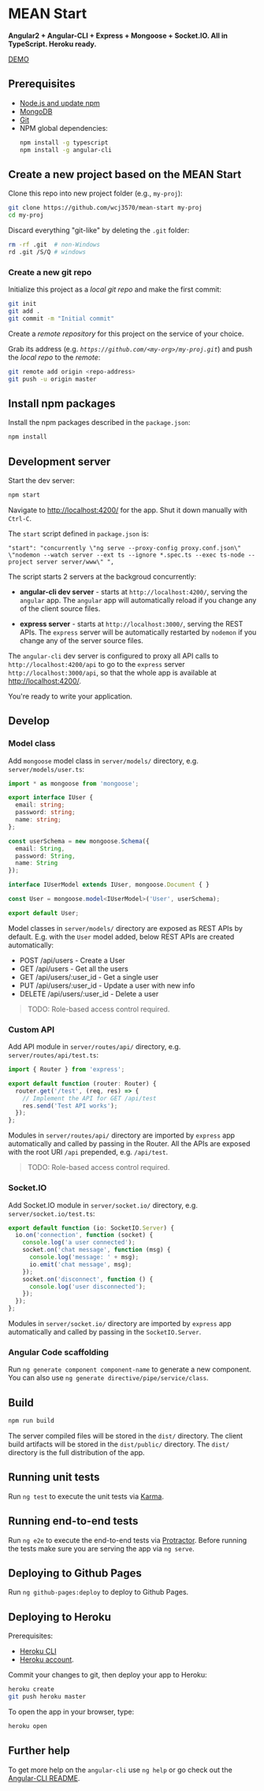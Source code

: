# MEAN Start

**Angular2 + Angular-CLI + Express + Mongoose + Socket.IO. All in TypeScript. Heroku ready.** 

[DEMO](https://still-everglades-27346.herokuapp.com)

## Prerequisites

* [Node.js and update npm](https://docs.npmjs.com/getting-started/installing-node)
* [MongoDB](https://docs.mongodb.com/manual/installation/)
* [Git](https://git-scm.com/book/en/v2/Getting-Started-Installing-Git)
* NPM global dependencies:
  ```bash
  npm install -g typescript
  npm install -g angular-cli
  ```

## Create a new project based on the MEAN Start

Clone this repo into new project folder (e.g., `my-proj`):
```bash
git clone https://github.com/wcj3570/mean-start my-proj
cd my-proj
```

Discard everything "git-like" by deleting the `.git` folder:
```bash
rm -rf .git  # non-Windows
rd .git /S/Q # windows
```

### Create a new git repo

Initialize this project as a *local git repo* and make the first commit:
```bash
git init
git add .
git commit -m "Initial commit"
```

Create a *remote repository* for this project on the service of your choice.

Grab its address (e.g. *`https://github.com/<my-org>/my-proj.git`*) and push the *local repo* to the *remote*:
```bash
git remote add origin <repo-address>
git push -u origin master
```
## Install npm packages

Install the npm packages described in the `package.json`:
```bash
npm install
```

## Development server
Start the dev server:
```bash
npm start
```

Navigate to [http://localhost:4200/](http://localhost:4200/) for the app.
Shut it down manually with `Ctrl-C`.

The `start` script defined in `package.json` is:
```
"start": "concurrently \"ng serve --proxy-config proxy.conf.json\" \"nodemon --watch server --ext ts --ignore *.spec.ts --exec ts-node --project server server/www\" ",
```
The script starts 2 servers at the backgroud concurrently:

* **angular-cli dev server** - starts at `http://localhost:4200/`, serving the `angular` app.
The `angular` app will automatically reload if you change any of the client source files.

* **express server** - starts at `http://localhost:3000/`, serving the REST APIs.
The `express` server will be automatically restarted by `nodemon` if you change any of the server source files.

The `angular-cli` dev server is configured to proxy all API calls to `http://localhost:4200/api` to go to the `express` server `http://localhost:3000/api`, 
so that the whole app is available at [http://localhost:4200/](http://localhost:4200/).

You're ready to write your application.

## Develop

### Model class

Add `mongoose` model class in `server/models/` directory, e.g. `server/models/user.ts`:
```TypeScript
import * as mongoose from 'mongoose';

export interface IUser {
  email: string;
  password: string;
  name: string;
};

const userSchema = new mongoose.Schema({
  email: String,
  password: String,
  name: String
});

interface IUserModel extends IUser, mongoose.Document { }

const User = mongoose.model<IUserModel>('User', userSchema);

export default User;
```

Model classes in `server/models/` directory are exposed as REST APIs by default.
E.g. with the `User` model added, below REST APIs are created automatically:
* POST    /api/users           - Create a User
* GET     /api/users           - Get all the users
* GET     /api/users/:user_id  - Get a single user
* PUT     /api/users/:user_id  - Update a user with new info
* DELETE  /api/users/:user_id  - Delete a user

>TODO: Role-based access control required.

### Custom API

Add API module in `server/routes/api/` directory, e.g. `server/routes/api/test.ts`:
```TypeScript
import { Router } from 'express';

export default function (router: Router) {
  router.get('/test', (req, res) => {
    // Implement the API for GET /api/test
    res.send('Test API works');
  });
};
```

Modules in `server/routes/api/` directory are imported by `express` app automatically and called by passing in the Router. 
All the APIs are exposed with the root URI `/api` prepended, e.g. `/api/test`.

>TODO: Role-based access control required.

### Socket.IO

Add Socket.IO module in `server/socket.io/` directory, e.g. `server/socket.io/test.ts`:
```TypeScript
export default function (io: SocketIO.Server) {
  io.on('connection', function (socket) {
    console.log('a user connected');
    socket.on('chat message', function (msg) {
      console.log('message: ' + msg);
      io.emit('chat message', msg);
    });
    socket.on('disconnect', function () {
      console.log('user disconnected');
    });
  });
};
```

Modules in `server/socket.io/` directory are imported by `express` app automatically and called by passing in the `SocketIO.Server`.

### Angular Code scaffolding

Run `ng generate component component-name` to generate a new component. You can also use `ng generate directive/pipe/service/class`.

## Build

```bash
npm run build
```
The server compiled files will be stored in the `dist/` directory. 
The client build artifacts will be stored in the `dist/public/` directory.
The `dist/` directory is the full distribution of the app.  

## Running unit tests

Run `ng test` to execute the unit tests via [Karma](https://karma-runner.github.io).

## Running end-to-end tests

Run `ng e2e` to execute the end-to-end tests via [Protractor](http://www.protractortest.org/).
Before running the tests make sure you are serving the app via `ng serve`.

## Deploying to Github Pages

Run `ng github-pages:deploy` to deploy to Github Pages.

## Deploying to Heroku

Prerequisites:
* [Heroku CLI](https://cli.heroku.com/)
* [Heroku account](https://signup.heroku.com/signup/dc).

Commit your changes to git, then deploy your app to Heroku:
```bash
heroku create
git push heroku master
```

To open the app in your browser, type:
```bash
heroku open
```

## Further help

To get more help on the `angular-cli` use `ng help` or go check out the [Angular-CLI README](https://github.com/angular/angular-cli/blob/master/README.md).
